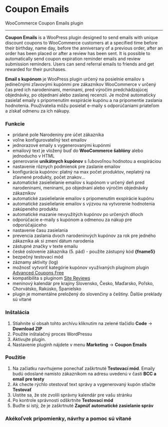 # Coupon Emails
 WooCommerce Coupon Emails plugin

 ---
**Coupon Emails** is a WooPress plugin designed to send emails with unique discount coupons to WooCommerce customers at a specified time before their birthday, name day, before the anniversary of a previous order, after an order has been placed or after a review has been sent. It is possible to automatically send coupon expiration reminder emails and review submission reminders. Users can send referral emails to friends and get rewarded for their purchases.

**Email s kupónom** je WooPress plugin určený na posielnie emailov s jedinečnými zľavovými kupónmi pre zákazníkov WooCommerce v určený čas pred ich narodeninami, meninami, pred výročím predchádzajúcej objednávky, po objednaní alebo zaslanej recenzii. Je možné automaticky zasielať emaily s pripomenutím exspirácie kupónu a na pripomentie zaslania hodnotenia. Používatelia môžu posielať e-maily s odporúčaniami priateľom a získať odmenu za ich nákupy.

### **Funkcie**
- pridané pole Narodeniny pre účet zákazníka 
- voľne konfigurovateľný text emailov
- jednorazové emaily s vygenerovanými kupónmi
- emailový text je vložený buď do **WooCommerce šablóny** alebo jednoducho v HTML
- generovanie **unikátnych kupónov** s ľubovoľnou hodnotou a exspiráciou
- nastavenie rôznych podmienok pre zaslanie emailov
- konfigurácia kupónov: platný na max počet produktov, neplatný na zľavnené produkty, počet znakov...
- automatické zasielielanie emailov s kupónom v určený deň pred narodeninami, meninami, po objednaní alebo výročím objednávky zákazníkov
- automatické zasielielanie emailov s pripomenutím exspirácie kupónu
- automatické zasielielanie emailov s výzvou na vytvorenie hodnotenia zakúpeného produktu
- automatické mazanie nevyužitých kupónov po určených dňoch
- odporúčacie e-maily s kupónom a odmenou za nákup pre odporúčajúceho
- nastavenie času zasielania
- prevencia zaslania dvoch narodeninvých kupónov za rok pre jedného zákazníka ak si zmení dátum narodenia
- zástupné značky v texte emailu
- české oslovenie zákazníka (5. pád) - použite zástupný kód **{fname5}**
- bezpečný testovací mód
- záznamy aktivity (log)
- možnosť vytvoriť kategórie kupónov využívaných pluginom plugin [Advanced Coupons Free](https://wordpress.org/plugins/advanced-coupons-for-woocommerce/)
- kompatibilita s pluginom [Site Reviews](https://wordpress.org/plugins/site-reviews/)
- meninový kalendár pre krajiny Slovensko, Česko, Maďarsko, Poľsko, Chorvátsko, Rakúsko, Španielsko 
- plugin je momentálne preložený do slovenčiny a češtiny. Ďalšie preklady sú vítané

### **Inštalácia**

1. Stiahnite si obsah tohto archívu kliknutím na zelené tlačidlo **Code** -> **Download ZIP**
2. Použite inštalačný proces WordPressu
3. Aktivujte plugin.
4. Nastavenie pluginh nájdete v menu **Marketing** -> **Coupon Emails**

### **Použitie**
1. Na začiatku navrhujeme ponechať zaškrtnuté **Testovací mód**. Emaily budú odoslané namisto zákazníkom na adresu uvedenú v časti **BCC a email pre testy**
2. Ak checte rýchlo otestovať text správy a vygenerovaný kupón stlačte **Testovať**
3. Uistite sa, že ste zvolili správny kalendár pre vašu stránku
4. Po kontrole správnosti odškrtnite **Testovací mód**
5. Buďte si istý, že je zaškrtnuté **Zapnúť automatické zasielanie správ**

### Akékoľvek pripomienky, návrhy a pomoc sú vítané
